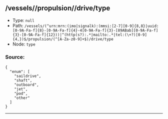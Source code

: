 ## /vessels/<RegExp>/propulsion/<RegExp>/drive/type

* Type: `null`
* Path: `/vessels/(^urn:mrn:(imo|signalk):(mmsi:[2-7][0-9]{8,8}|uuid:[0-9A-Fa-f]{8}-[0-9A-Fa-f]{4}-4[0-9A-Fa-f]{3}-[89ABab][0-9A-Fa-f]{3}-[0-9A-Fa-f]{12}))|^(http(s?):.*|mailto:.*|tel:(\+?)[0-9]{4,})$/propulsion/(^[A-Za-z0-9]+$)/drive/type`
* Node: `type`

### Source:
```
{
  "enum": [
    "saildrive",
    "shaft",
    "outboard",
    "jet",
    "pod",
    "other"
  ]
}
```

---
